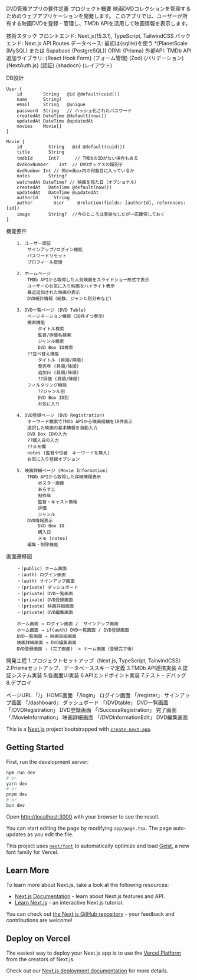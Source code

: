 
DVD管理アプリの要件定義
    プロジェクト概要
    映画DVDコレクションを管理するためのウェブアプリケーションを開発します。
    このアプリでは、ユーザーが所有する映画DVDを登録・管理し、TMDb APIを活用して映画情報を表示します。

技術スタック
    フロントエンド: Next.js(15.3.1), TypeScript, TailwindCSS
    バックエンド: Next.js API Routes
    データベース: 最初は{sqlite}を使う *(PlanetScale (MySQL) または Supabase (PostgreSQL))
    ORM: {Prisma}
    外部API: TMDb API
    追加ライブラリ:
        {React Hook Form} (フォーム管理)
        (Zod) (バリデーション)
        {NextAuth.js} (認証)
        {shadocn} (レイアウト)

DB設計

    User {
        id        String   @id @default(cuid())
        name      String?
        email     String   @unique
        password  String   // ハッシュ化されたパスワード
        createdAt DateTime @default(now())
        updatedAt DateTime @updatedAt
        movies    Movie[]
    }

    Movie {
        id          String   @id @default(cuid())
        title       String
        tmdbId      Int?      // TMDbのIDがない場合もある
        dvdBoxNumber    Int  // DVDボックスの識別子
        dvdNumber Int // 同dvdbox内の何番目に入っているか
        notes       String?
        watchedAt DateTime? // 映画を見た日（オプショナル）
        createdAt   DateTime @default(now())
        updatedAt   DateTime @updatedAt
        authorId      String
        author        User     @relation(fields: [authorId], references: [id])
        image       String?  //今のところは実装なしだが一応確保しておく
    }


機能要件

        1. ユーザー認証
            サインアップ/ログイン機能
            パスワードリセット
            プロフィール管理

        2. ホームページ
            TMDb APIから取得した人気映画をスライドショー形式で表示
            ユーザーのお気に入り映画をハイライト表示
            最近追加された映画の表示
            DVD統計情報（総数、ジャンル別分布など）

        3. DVD一覧ページ (DVD Table)
            ページネーション機能（20件ずつ表示）
            検索機能
                タイトル検索
                監督/俳優名検索
                ジャンル検索
                DVD Box ID検索
            ??並べ替え機能
                タイトル (昇順/降順)
                発売年 (昇順/降順)
                追加日 (昇順/降順)
                ??評価 (昇順/降順)
            フィルタリング機能
                ??ジャンル別
                DVD Box ID別
                お気に入り

        4. DVD登録ページ (DVD Registration)
            キーワード検索でTMDb APIから映画候補を10件表示
            選択した映画の基本情報を自動入力
            DVD Box IDの入力
            ??購入日の入力
            ??メモ欄
            notes (監督や役者　キーワードを挿入)
            お気に入り登録オプション

        5. 映画詳細ページ (Movie Information)
            TMDb APIから取得した詳細情報表示
                ポスター画像
                あらすじ
                制作年
                監督・キャスト情報
                評価
                ジャンル
            DVD情報表示
                DVD Box ID
                購入日
                メモ (notes)
            編集・削除機能

画面遷移図

        ・(public) ホーム画面 
        ・(auth) ログイン画面
        ・(auth) サインアップ画面
        ・(private) ダッシュボード
        ・(private) DVD一覧画面
        ・(private) DVD登録画面
        ・(private) 映画詳細画面
        ・(private) DVD編集画面

        ホーム画面 → ログイン画面 /  サインアップ画面
        ホーム画面 → if(auth) DVD一覧画面 / DVD登録画面
        DVD一覧画面 → 映画詳細画面
        映画詳細画面 → DVD編集画面
        DVD登録画面 → (完了画面) -> ホーム画面（登録完了後）

開発工程
        1.プロジェクトセットアップ（Next.js, TypeScript, TailwindCSS）
        2.Prismaセットアップ、データベーススキーマ定義
        3.TMDb API連携実装
        4.認証システム実装
        5.各画面UI実装
        6.APIエンドポイント実装
        7.テスト・デバッグ
        8.デプロイ

ページURL
    「/」 HOME画面
    「/login」 ログイン画面
    「/register」 サインアップ画面
    「/dashboard」 ダッシュボード
    「/DVDtable」 DVD一覧画面
    「/DVDRegistration」 DVD登録画面
    「/SuccessRegistration」 完了画面
    「/MovieInformation」 映画詳細画面
    「/DVDInformationEdit」 DVD編集画面
    





This is a [Next.js](https://nextjs.org) project bootstrapped with [`create-next-app`](https://nextjs.org/docs/app/api-reference/cli/create-next-app).

## Getting Started

First, run the development server:

```bash
npm run dev
# or
yarn dev
# or
pnpm dev
# or
bun dev
```

Open [http://localhost:3000](http://localhost:3000) with your browser to see the result.

You can start editing the page by modifying `app/page.tsx`. The page auto-updates as you edit the file.

This project uses [`next/font`](https://nextjs.org/docs/app/building-your-application/optimizing/fonts) to automatically optimize and load [Geist](https://vercel.com/font), a new font family for Vercel.

## Learn More

To learn more about Next.js, take a look at the following resources:

- [Next.js Documentation](https://nextjs.org/docs) - learn about Next.js features and API.
- [Learn Next.js](https://nextjs.org/learn) - an interactive Next.js tutorial.

You can check out [the Next.js GitHub repository](https://github.com/vercel/next.js) - your feedback and contributions are welcome!

## Deploy on Vercel

The easiest way to deploy your Next.js app is to use the [Vercel Platform](https://vercel.com/new?utm_medium=default-template&filter=next.js&utm_source=create-next-app&utm_campaign=create-next-app-readme) from the creators of Next.js.

Check out our [Next.js deployment documentation](https://nextjs.org/docs/app/building-your-application/deploying) for more details.
